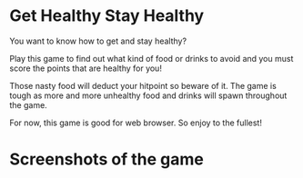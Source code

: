 # Get Healthy Stay Healthy

You want to know how to get and stay healthy? 

Play this game to find out what kind of food or drinks to avoid and you must score the points that are healthy for you!

Those nasty food will deduct your hitpoint so beware of it. The game is tough as more and more unhealthy food and drinks will spawn throughout the game.

For now, this game is good for web browser. So enjoy to the fullest!

# Screenshots of the game

